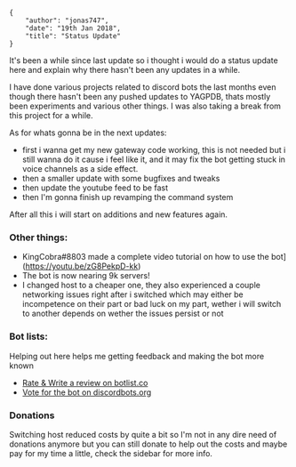     {
        "author": "jonas747",
        "date": "19th Jan 2018",
        "title": "Status Update"
    }

It's been a while since last update so i thought i would do a status update here and explain why there hasn't been any updates in a while.

I have done various projects related to discord bots the last months even though there hasn't been any pushed updates to YAGPDB, thats mostly been experiments and various other things. I was also taking a break from this project for a while.

As for whats gonna be in the next updates:
 - first i wanna get my new gateway code working, this is not needed but i still wanna do it cause i feel like it, and it may fix the bot getting stuck in voice channels as a side effect.
 - then a smaller update with some bugfixes and tweaks
 - then update the youtube feed to be fast
 - then I'm gonna finish up revamping the command system

After all this i will start on additions and new features again.

### Other things:

 - KingCobra#8803 made a complete video tutorial on how to use the bot](https://youtu.be/zG8PekpD-kk)
 - The bot is now nearing 9k servers!
 - I changed host to a cheaper one, they also experienced a couple networking issues right after i switched which may either be incompetence on their part or bad luck on my part, wether i will switch to another depends on wether the issues persist or not

### Bot lists:

Helping out here helps me getting feedback and making the bot more known

 - [Rate & Write a review on botlist.co](https://botlist.co/bots/yagpdb)
 - [Vote for the bot on discordbots.org](https://discordbots.org/bot/204255221017214977)

### Donations

Switching host reduced costs by quite a bit so I'm not in any dire need of donations anymore but you can still donate to help out the costs and maybe pay for my time a little, check the sidebar for more info.
